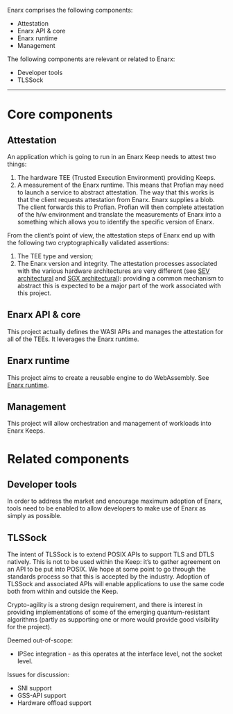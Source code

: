 Enarx comprises the following components:
* Attestation
* Enarx API & core
* Enarx runtime
* Management

The following components are relevant or related to Enarx:
* Developer tools
* TLSSock

***
# Core components
## Attestation
An application which is going to run in an Enarx Keep needs to attest two things:
1. The hardware TEE (Trusted Execution Environment) providing Keeps.
1. A measurement of the Enarx runtime.  This means that Profian may need to launch a service to abstract attestation. The way that this works is that the client requests attestation from Enarx.  Enarx supplies a blob. The client forwards this to Profian. Profian will then complete attestation of the h/w environment and translate the measurements of Enarx into a something which allows you to identify the specific version of Enarx.


From the client’s point of view, the attestation steps of Enarx end up with the following two cryptographically validated assertions:
1. The TEE type and version;
1. The Enarx version and integrity.
The attestation processes associated with the various hardware architectures are very different (see [SEV architectural](AMD-SEV) and [SGX architectural](Intel-SGX)): providing a common mechanism to abstract this is expected to be a major part of the work associated with this project.

## Enarx API & core
This project actually defines the WASI APIs and manages the attestation for all of the TEEs.  It leverages the Enarx runtime.

## Enarx runtime
This project aims to create a reusable engine to do WebAssembly.  See [Enarx runtime](Runtime).

## Management
This project will allow orchestration and management of workloads into Enarx Keeps.

# Related components
## Developer tools
In order to address the market and encourage maximum adoption of Enarx, tools need to be enabled to allow developers to make use of Enarx as simply as possible.

## TLSSock
The intent of TLSSock is to extend POSIX APIs to support TLS and DTLS natively.  This is not to be used within the Keep: it’s to gather agreement on an API to be put into POSIX.  We hope at some point to go through the standards process so that this is accepted by the industry.  Adoption of TLSSock and associated APIs will enable applications to use the same code both from within and outside the Keep.

Crypto-agility is a strong design requirement, and there is interest in providing implementations of some of the emerging quantum-resistant algorithms (partly as supporting one or more would provide good visibility for the project).

Deemed out-of-scope:
* IPSec integration - as this operates at the interface level, not the socket level.

Issues for discussion:
* SNI support
* GSS-API support
* Hardware offload support

